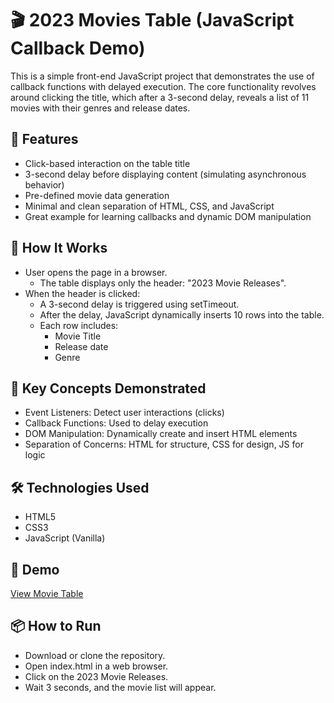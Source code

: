 # 🎬 2023 Movies Table (JavaScript Callback Demo)
This is a simple front-end JavaScript project that demonstrates the use of callback functions with delayed execution. The core functionality revolves around clicking the title, which after a 3-second delay, reveals a list of 11 movies with their genres and release dates.


## 🧩 Features
- Click-based interaction on the table title
- 3-second delay before displaying content (simulating asynchronous behavior)
- Pre-defined movie data generation
- Minimal and clean separation of HTML, CSS, and JavaScript
- Great example for learning callbacks and dynamic DOM manipulation


## 🚀 How It Works
- User opens the page in a browser.
  - The table displays only the header: "2023 Movie Releases".
- When the header is clicked:
  - A 3-second delay is triggered using setTimeout.
  - After the delay, JavaScript dynamically inserts 10 rows into the table.
  - Each row includes:
    - Movie Title
    - Release date
    - Genre


## 🧠 Key Concepts Demonstrated
- Event Listeners: Detect user interactions (clicks)
- Callback Functions: Used to delay execution
- DOM Manipulation: Dynamically create and insert HTML elements
- Separation of Concerns: HTML for structure, CSS for design, JS for logic

## 🛠 Technologies Used
- HTML5
- CSS3
- JavaScript (Vanilla)


## 🚀 Demo
[View Movie Table](https://louisa-otoo.github.io/callback/)


## 📦 How to Run
- Download or clone the repository.
- Open index.html in a web browser.
- Click on the 2023 Movie Releases.
- Wait 3 seconds, and the movie list will appear.
